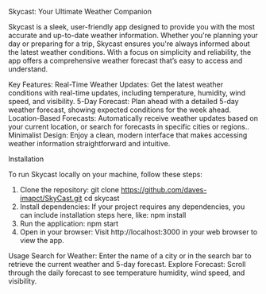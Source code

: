 Skycast: Your Ultimate Weather Companion

Skycast is a sleek, user-friendly app designed to provide you with the most accurate and up-to-date weather information. Whether you're planning your day or preparing for a trip, Skycast ensures you're always informed about the latest weather conditions. With a focus on simplicity and reliability, the app offers a comprehensive weather forecast that’s easy to access and understand.

Key Features:
Real-Time Weather Updates: Get the latest weather conditions with real-time updates, including temperature, humidity, wind speed, and visibility.
5-Day Forecast: Plan ahead with a detailed 5-day weather forecast, showing expected conditions for the week ahead.
Location-Based Forecasts: Automatically receive weather updates based on your current location, or search for forecasts in specific cities or regions..
Minimalist Design: Enjoy a clean, modern interface that makes accessing weather information straightforward and intuitive.

 Installation

To run Skycast locally on your machine, follow these steps:

1. Clone the repository:
   git clone https://github.com/daves-imapct/SkyCast.git
   cd skycast
2. Install dependencies:
If your project requires any dependencies, you can include installation steps here, like:
npm install
3. Run the application:
npm start
4. Open in your browser:
Visit http://localhost:3000 in your web browser to view the app.

Usage
Search for Weather: Enter the name of a city or in the search bar to retrieve the current weather and 5-day forecast.
Explore Forecast: Scroll through the daily forecast to see temperature humidity, wind speed, and visibility.
